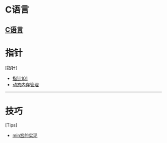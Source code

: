 # C语言
[C语言](README.md)
---

# 指针
[指针]
- [指针101](pointer/basic.md)
- [动态内存管理](pointer/dynamic_mm.md)

---

# 技巧
[Tips]
- [min宏的实现](tips/min_macro.md)
